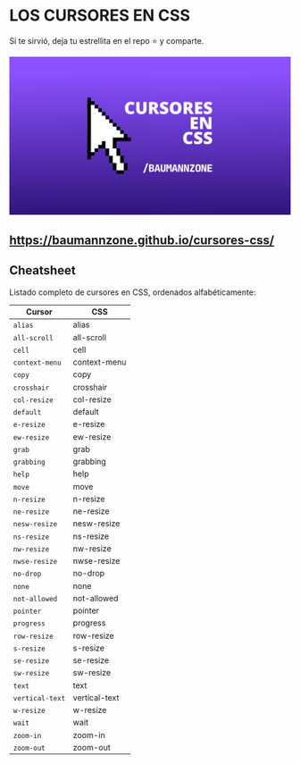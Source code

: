 # LOS CURSORES EN CSS

Si te sirvió, deja tu estrellita en el repo ⭐️ y comparte.

![Los cursores en CSS](/img/og.png)

## https://baumannzone.github.io/cursores-css/

## Cheatsheet
Listado completo de cursores en CSS, ordenados alfabéticamente:

| Cursor | CSS |
| ------ | --- |
| `alias` | alias |
| `all-scroll` | all-scroll |
| `cell` | cell |
| `context-menu` | context-menu |
| `copy` | copy |
| `crosshair` | crosshair |
| `col-resize` | col-resize |
| `default` | default |
| `e-resize` | e-resize |
| `ew-resize` | ew-resize |
| `grab` | grab |
| `grabbing` | grabbing |
| `help` | help |
| `move` | move |
| `n-resize` | n-resize |
| `ne-resize` | ne-resize |
| `nesw-resize` | nesw-resize |
| `ns-resize` | ns-resize |
| `nw-resize` | nw-resize |
| `nwse-resize` | nwse-resize |
| `no-drop` | no-drop |
| `none` | none |
| `not-allowed` | not-allowed |
| `pointer` | pointer |
| `progress` | progress |
| `row-resize` | row-resize |
| `s-resize` | s-resize |
| `se-resize` | se-resize |
| `sw-resize` | sw-resize |
| `text` | text |
| `vertical-text` | vertical-text |
| `w-resize` | w-resize |
| `wait` | wait |
| `zoom-in` | zoom-in |
| `zoom-out` | zoom-out |

